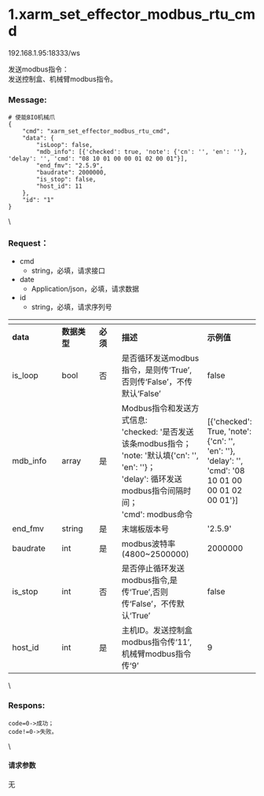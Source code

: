 # 1.xarm\_set\_effector\_modbus\_rtu\_cmd

192.168.1.95:18333/ws

发送modbus指令：\
发送控制盒、机械臂modbus指令。

### Message: <a href="#message" id="message"></a>

```autoit
# 使能BIO机械爪
{
    "cmd": "xarm_set_effector_modbus_rtu_cmd",
    "data": {
        "isLoop": false,
        "mdb_info": [{'checked': true, 'note': {'cn': '', 'en': ''}, 'delay': '', 'cmd': "08 10 01 00 00 01 02 00 01"}],
        "end_fmv": "2.5.9",
        "baudrate": 2000000,
        "is_stop": false,
        "host_id": 11
    },
    "id": "1"
}
```

\


### Request： <a href="#request" id="request"></a>

* cmd
  * string，必填，请求接口
* date
  * Application/json，必填，请求数据
* id
  * string，必填，请求序列号

<table data-header-hidden><thead><tr><th width="129"></th><th width="109"></th><th width="70"></th><th width="219"></th><th></th></tr></thead><tbody><tr><td><strong>data</strong></td><td><strong>数据类型</strong></td><td><strong>必须</strong></td><td><strong>描述</strong></td><td><strong>示例值</strong></td></tr><tr><td>is_loop</td><td>bool</td><td>否</td><td>是否循环发送modbus指令，是则传‘True’,否则传‘False’，不传默认‘False’</td><td>false</td></tr><tr><td>mdb_info</td><td>array</td><td>是</td><td>Modbus指令和发送方式信息:<br>'checked: '是否发送该条modbus指令；<br>'note: '默认填{'cn': '', 'en': ''}；<br>'delay': 循环发送modbus指令间隔时间；<br>'cmd': modbus命令</td><td>[{'checked': True, 'note': {'cn': '', 'en': ''}, 'delay': '', 'cmd': '08 10 01 00 00 01 02 00 01'}]</td></tr><tr><td>end_fmv</td><td>string</td><td>是</td><td>末端板版本号</td><td>'2.5.9'</td></tr><tr><td>baudrate</td><td>int</td><td>是</td><td>modbus波特率(4800~2500000)</td><td>2000000</td></tr><tr><td>is_stop</td><td>int</td><td>否</td><td>是否停止循环发送modbus指令,是传‘True’,否则传‘False’，不传默认‘True’</td><td>false</td></tr><tr><td>host_id</td><td>int</td><td>是</td><td>主机ID。发送控制盒modbus指令传‘11’,机械臂modbus指令传‘9’</td><td>9</td></tr></tbody></table>

\


### Respons: <a href="#respons" id="respons"></a>

```clean
code=0->成功；
code!=0->失败。
```

\


#### 请求参数

无
